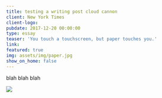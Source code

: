 ```yaml
---
title: testing a writing post cloud cannon
client: New York Times
client-logo:
pubdate: 2017-12-20 00:00:00
type: essay
teaser: 'You touch a touchscreen, but paper touches you.'
link:
featured: true
img: assets/img/paper.jpg
show_on_home: false
---
```


blah blah blah

![](/assets/img/IMG_3681.jpg)